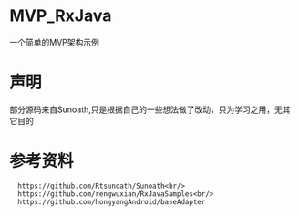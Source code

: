 # MVP_RxJava
一个简单的MVP架构示例



# 声明
部分源码来自Sunoath,只是根据自己的一些想法做了改动，只为学习之用，无其它目的



# 参考资料
      https://github.com/Rtsunoath/Sunoath<br/> 
      https://github.com/rengwuxian/RxJavaSamples<br/>
      https://github.com/hongyangAndroid/baseAdapter
